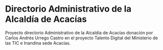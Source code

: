 # Directorio Administrativo de la Alcaldía de Acacías

Proyecto directorio Administrativo de la Alcaldía de Acacías donación por Carlos Andrés Urrego Castro en el proyecto Talento Digital del Ministerio de las TIC e Inandina sede Acacías.
